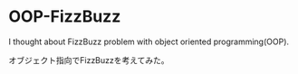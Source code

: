 # OOP-FizzBuzz

I thought about FizzBuzz problem with object oriented programming(OOP).

オブジェクト指向でFizzBuzzを考えてみた。
